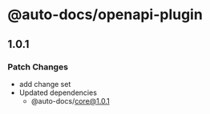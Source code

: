 # @auto-docs/openapi-plugin

## 1.0.1

### Patch Changes

- add change set
- Updated dependencies
  - @auto-docs/core@1.0.1
